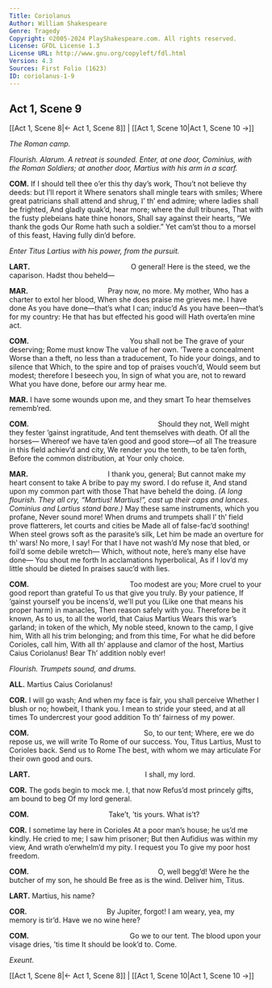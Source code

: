 ```yaml
---
Title: Coriolanus
Author: William Shakespeare
Genre: Tragedy
Copyright: ©2005-2024 PlayShakespeare.com. All rights reserved.
License: GFDL License 1.3
License URL: http://www.gnu.org/copyleft/fdl.html
Version: 4.3
Sources: First Folio (1623)
ID: coriolanus-1-9
---
```


## Act 1, Scene 9
[[Act 1, Scene 8|← Act 1, Scene 8]] | [[Act 1, Scene 10|Act 1, Scene 10 →]]

*The Roman camp.*

*Flourish. Alarum. A retreat is sounded. Enter, at one door, Cominius, with the Roman Soldiers; at another door, Martius with his arm in a scarf.*

**COM.**
If I should tell thee o’er this thy day’s work,
Thou’t not believe thy deeds: but I’ll report it
Where senators shall mingle tears with smiles;
Where great patricians shall attend and shrug,
I’ th’ end admire; where ladies shall be frighted,
And gladly quak’d, hear more; where the dull tribunes,
That with the fusty plebeians hate thine honors,
Shall say against their hearts, “We thank the gods
Our Rome hath such a soldier.”
Yet cam’st thou to a morsel of this feast,
Having fully din’d before.

*Enter Titus Lartius with his power, from the pursuit.*

**LART.**
              O general!
Here is the steed, we the caparison.
Hadst thou beheld⁠—

**MAR.**
           Pray now, no more. My mother,
Who has a charter to extol her blood,
When she does praise me grieves me. I have done
As you have done—that’s what I can; induc’d
As you have been—that’s for my country:
He that has but effected his good will
Hath overta’en mine act.

**COM.**
              You shall not be
The grave of your deserving; Rome must know
The value of her own. ’Twere a concealment
Worse than a theft, no less than a traducement,
To hide your doings, and to silence that
Which, to the spire and top of praises vouch’d,
Would seem but modest; therefore I beseech you,
In sign of what you are, not to reward
What you have done, before our army hear me.

**MAR.**
I have some wounds upon me, and they smart
To hear themselves rememb’red.

**COM.**
                  Should they not,
Well might they fester ’gainst ingratitude,
And tent themselves with death. Of all the horses⁠—
Whereof we have ta’en good and good store—of all
The treasure in this field achiev’d and city,
We render you the tenth, to be ta’en forth,
Before the common distribution, at
Your only choice.

**MAR.**
           I thank you, general;
But cannot make my heart consent to take
A bribe to pay my sword. I do refuse it,
And stand upon my common part with those
That have beheld the doing.
*(A long flourish. They all cry, “Martius! Martius!”, cast up their caps and lances. Cominius and Lartius stand bare.)*
May these same instruments, which you profane,
Never sound more! When drums and trumpets shall
I’ th’ field prove flatterers, let courts and cities be
Made all of false-fac’d soothing!
When steel grows soft as the parasite’s silk,
Let him be made an overture for th’ wars!
No more, I say! For that I have not wash’d
My nose that bled, or foil’d some debile wretch⁠—
Which, without note, here’s many else have done⁠—
You shout me forth
In acclamations hyperbolical,
As if I lov’d my little should be dieted
In praises sauc’d with lies.

**COM.**
              Too modest are you;
More cruel to your good report than grateful
To us that give you truly. By your patience,
If ’gainst yourself you be incens’d, we’ll put you
(Like one that means his proper harm) in manacles,
Then reason safely with you. Therefore be it known,
As to us, to all the world, that Caius Martius
Wears this war’s garland; in token of the which,
My noble steed, known to the camp, I give him,
With all his trim belonging; and from this time,
For what he did before Corioles, call him,
With all th’ applause and clamor of the host,
Martius Caius Coriolanus! Bear
Th’ addition nobly ever!

*Flourish. Trumpets sound, and drums.*

**ALL.**
Martius Caius Coriolanus!

**COR.**
I will go wash;
And when my face is fair, you shall perceive
Whether I blush or no; howbeit, I thank you.
I mean to stride your steed, and at all times
To undercrest your good addition
To th’ fairness of my power.

**COM.**
                So, to our tent;
Where, ere we do repose us, we will write
To Rome of our success. You, Titus Lartius,
Must to Corioles back. Send us to Rome
The best, with whom we may articulate
For their own good and ours.

**LART.**
                I shall, my lord.

**COR.**
The gods begin to mock me. I, that now
Refus’d most princely gifts, am bound to beg
Of my lord general.

**COM.**
           Take’t, ’tis yours. What is’t?

**COR.**
I sometime lay here in Corioles
At a poor man’s house; he us’d me kindly.
He cried to me; I saw him prisoner;
But then Aufidius was within my view,
And wrath o’erwhelm’d my pity. I request you
To give my poor host freedom.

**COM.**
                  O, well begg’d!
Were he the butcher of my son, he should
Be free as is the wind. Deliver him, Titus.

**LART.**
Martius, his name?

**COR.**
           By Jupiter, forgot!
I am weary, yea, my memory is tir’d.
Have we no wine here?

**COM.**
              Go we to our tent.
The blood upon your visage dries, ’tis time
It should be look’d to. Come.

*Exeunt.*

[[Act 1, Scene 8|← Act 1, Scene 8]] | [[Act 1, Scene 10|Act 1, Scene 10 →]]